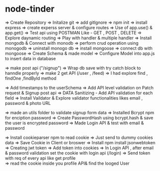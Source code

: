 # node-tinder
=> Create Repository
=> Initalize git
=> add gitIgnore
=> npm init
=> install express
=> create experss  server &  configure routes
=> Use of app.use() & app.get()
=> Test api using POSTMAN Like - GET , POST , DELETE 
=> Explore daynamic routing 
=> Play with handler & multiple handler
=> Install mongodb & Connect with monodb 
=> perform crud operation using monogodb
=> uninstall monogo db
=> install mongoose 
=> connect db with mongoose 
=> Create Schema & made model 
=> Configure Model into app.js to insert data in database

=> make post api ("/signup")
=> Wrap db save with try catch block to hanndle properly
=> make 2  get API (/user , /feed) 
=> I had explore find , findOne ,findById method

=> Add timestamps to the userSchema
=> Add API level validation on Patch request & Signup post api
=> DATA Sanitizing - Add API validation for each field
 => Install Vaildator & Explore validator functionalities likes email , password & photo URL


=> made an utils folder to validate signup form data
=> Installed Bcrypt npm for enciption password
=> Create PasswordHash using bcrypt.hash & save the user is encrypted password
=> Made Login API & test with email & password

=> Install cookieparser npm to read cookie 
=> Just send to dummy cookies data 
=> Save Cookie in Client or broswer
=> Install npm install jsonwebtoken
=> Creating jwt token
=> Add token into cookies
=> In Login API , after email & password validation set the cookie with login api (/login)
=> Send token with req of every api like get profile  
=> read the cookie inside you profile API& find the looged User


   